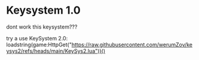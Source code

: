 # Keysystem 1.0

dont work this keysystem???

try a use KeySystem 2.0: loadstring(game:HttpGet("https://raw.githubusercontent.com/werumZov/keysys2/refs/heads/main/KeySys2.lua"))()
